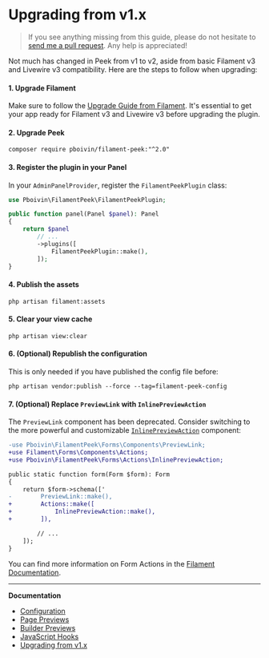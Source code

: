 # Upgrading from v1.x

> If you see anything missing from this guide, please do not hesitate to [send me a pull request](https://github.com/pboivin/filament-peek/edit/2.x/docs/upgrade-guide.md). Any help is appreciated!

Not much has changed in Peek from v1 to v2, aside from basic Filament v3 and Livewire v3 compatibility. Here are the steps to follow when upgrading:

#### 1. Upgrade Filament

Make sure to follow the [Upgrade Guide from Filament](https://filamentphp.com/docs/3.x/panels/upgrade-guide). It's essential to get your app ready for Filament v3 and Livewire v3 before upgrading the plugin.

#### 2. Upgrade Peek

```
composer require pboivin/filament-peek:"^2.0"
```

#### 3. Register the plugin in your Panel

In your `AdminPanelProvider`, register the `FilamentPeekPlugin` class:

```php
use Pboivin\FilamentPeek\FilamentPeekPlugin;

public function panel(Panel $panel): Panel
{
    return $panel
        // ...
        ->plugins([
            FilamentPeekPlugin::make(),
        ]);
}
```

#### 4. Publish the assets

```
php artisan filament:assets
```

#### 5. Clear your view cache

```
php artisan view:clear
```

#### 6. (Optional) Republish the configuration

This is only needed if you have published the config file before:

```
php artisan vendor:publish --force --tag=filament-peek-config
```

#### 7. (Optional) Replace `PreviewLink` with `InlinePreviewAction`

The `PreviewLink` component has been deprecated. Consider switching to the more powerful and customizable [`InlinePreviewAction`](./page-previews.md#embedding-a-preview-action-into-the-form) component:

```diff
-use Pboivin\FilamentPeek\Forms\Components\PreviewLink;
+use Filament\Forms\Components\Actions;
+use Pboivin\FilamentPeek\Forms\Actions\InlinePreviewAction;

public static function form(Form $form): Form
{
    return $form->schema(['
-        PreviewLink::make(),
+        Actions::make([
+            InlinePreviewAction::make(),
+        ]),

        // ...
    ]);
}
```

You can find more information on Form Actions in the [Filament Documentation](https://filamentphp.com/docs/3.x/forms/actions).

---

**Documentation**

<!-- BEGIN_TOC -->

- [Configuration](./configuration.md)
- [Page Previews](./page-previews.md)
- [Builder Previews](./builder-previews.md)
- [JavaScript Hooks](./javascript-hooks.md)
- [Upgrading from v1.x](./upgrade-guide.md)

<!-- END_TOC -->
